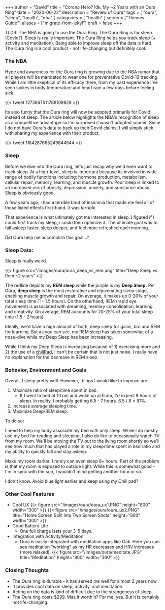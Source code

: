 +++
author = "David"
title = "Corona Hero? Idk. My ~2 Years with an Oura Ring"
date = "2020-06-22"
description = "Review of Oura"
tags = [
    "oura",
    "sleep",
    "health",
    "nba"
]
categories = [
    "health"
]
series = ["Themes Guide"]
aliases = ["migrate-from-jekyl"]
draft = false
+++

TLDR: The NBA is going to use the Oura Ring. The Oura Ring is for sleep (Covid?). Sleep is really important. The Oura Ring helps you track sleep (+ activity and meditation). Being able to improve sleep off the data is hard. The Oura ring is a cool product - not life-changing but definitely cool.
<!--more-->

### The NBA

Hype and awareness for the Oura ring is growing due to the NBA rumor that all players will be mandated to wear one for preventative Covid-19 tracking. While I am little skeptical of its efficacy there, from my past experience I've seen spikes in body temperature and heart rate a few days before feeling sick.


{{< tweet 1273667511788109829 >}}

Its also funny that the Oura ring will now be adopted primarily for Covid instead of sleep. The article below highlights the NBA's recognition of sleep as a competitive advantage so I'm surprised it wasn't adopted sooner. Since I do not have Oura's data to back up their Covid claims, I will simply stick with sharing my experience with their product.


{{< tweet 1184287665249644544 >}}

### Sleep

Before we dive into the Oura ring, let's just recap why we'd even want to track sleep. At a high-level, sleep is important because its involved in wide range of bodily functions including: hormone production, metabolism, cellular repair, memory, learning, and muscle growth. Poor sleep is linked to an increased risk of obesity, depression, anxiety, and substance abuse. Sleep is obviously good.

A few years ago, I had a terrible bout of insomnia that made me feel all of those listed effects first-hand. It was *terrible.* 

That experience is what ultimately got me interested in sleep. I figured if I could first track my sleep, I could then optimize it. The ultimate goal was to fall asleep faster, sleep deeper, and feel more refreshed each morning.

Did Oura help me accomplish this goal...?

### Sleep Data:
Sleep is really weird.

{{< figure src="/images/oura/oura_deep_vs_rem.png" title="Deep Sleep vs. Rem ~2 years" >}}

The redline depicts my **REM sleep** while the purple is my **Deep Sleep.** Per Oura, **deep sleep** is the most restorative and rejuvenating sleep stage, enabling muscle growth and repair. On average, it makes up 0-20% of your total sleep time (1 - 1.5 hours). On the otherhand, REM (rapid eye movement) is associated with dreaming, memory consolidation, learning and creativity. On average, REM accounts for 20-25% of your total sleep time (1.5 - 2 hours).

Ideally, we'd have a high amount of both, deep sleep for gains, bro and REM for learning. But as you can see, my REM sleep has taken somewhat of a nose-dive while my Deep Sleep has been increasing.

While I think my Deep Sleep is increasing because of 1) exercising more and 2) the use of a [chiliPad](https://www.chilitechnology.com/products/chilipad-sleep-system), I can't be certain that is not just noise. I really have no explanation for the decrease in REM sleep.



### Behavior, Environment and Goals

Overall, I sleep pretty well. However, things I would like to improve are: 
1. Maximize ratio of sleep/time spent in bed.
    - If I went to bed at 10 pm and woke up at 6 am, I'd expect 8 hours of sleep. In reality, I probably getting 6.5 - 7 hours. 6.5 / 8 = 81%.
2. Increase average sleeping time.
3. Maximize Deep/REM sleep.

To do so:

I need to help my body associate my bed with only sleep. While I do mostly use my bed for reading and sleeping, I also do like to occasionally watch TV from my room. We'll be moving the TV out to the living room shortly so we'll see how much that has played a role in my sleep/time spent in bed ratio and my ability to quickly fall and stay asleep.

Make my room darker. I rarely can even sleep 8+ hours. Part of the problem is that my room is exposed to outside light. While this is somewhat good - I'm in sync with the sun, I wouldn't mind getting another hour or so.

I don't know. Avoid blue light earlier and keep using my Chili pad?

### Other Cool Features

- Cool UX
{{< figure src="/images/oura/oura_ux1.PNG" height="800" width="300" >}}
{{< figure src="/images/oura/oura_ux2.PNG" title="Home Screen Split into Two Screen Shots"
height="800" width="300" >}}
- Good Battery Life
    - One full charge lasts your 3-5 days.
- Integration with Activity/Meditation
    - Oura is easily integrated with meditation apps like Oak. Here you can see meditation "working" as my HR decreases and HRV increases (more relaxed).
{{< figure src="/images/oura/meditate.JPG" title="Meditation"
height="800" width="300" >}}


### Closing Thoughts

- The Oura ring is durable - it has served me well for almost 2 years now. 
- It provides cool data on sleep, activity, and meditation.
- Acting on the data is kind of difficult due to the strangeness of sleep.
- The Oura ring costs $299. Was it worth it? For me, yes. But it is certainly not life-changing.


